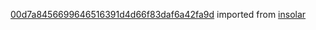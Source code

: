 [00d7a8456699646516391d4d66f83daf6a42fa9d](https://github.com/insolar/insolar/commit/00d7a8456699646516391d4d66f83daf6a42fa9d) imported from [insolar](https://github.com/insolar/insolar)
